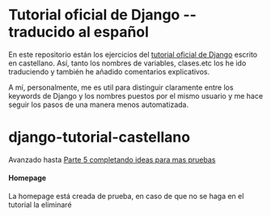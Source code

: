 # Tutorial oficial de Django -- traducido al español

En este repositorio están los ejercicios del [tutorial oficial de Django](https://docs.djangoproject.com/es/5.0/intro/) escrito en castellano. Así, tanto los nombres de variables, clases.etc los he ido traduciendo y también he añadido comentarios explicativos.

A mí, personalmente, me es util para distinguir claramente entre los keywords de Django y los nombres puestos por el mismo usuario y me hace seguir los pasos de una manera menos automatizada.

# django-tutorial-castellano
Avanzado hasta [Parte 5 completando ideas para mas pruebas](https://docs.djangoproject.com/es/5.0/intro/tutorial05/#ideas-for-more-tests)


#### Homepage

La homepage está creada de prueba, en caso de que no se haga en el tutorial la eliminaré
